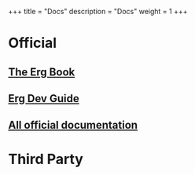 +++
title = "Docs"
description = "Docs"
weight = 1
+++

# Official

## [The Erg Book](https://erg-lang.org/the-erg-book)
## [Erg Dev Guide](https://erg-lang.org/dev-guide)
## [All official documentation](https://github.com/erg-lang/erg/tree/main/doc)

# Third Party

